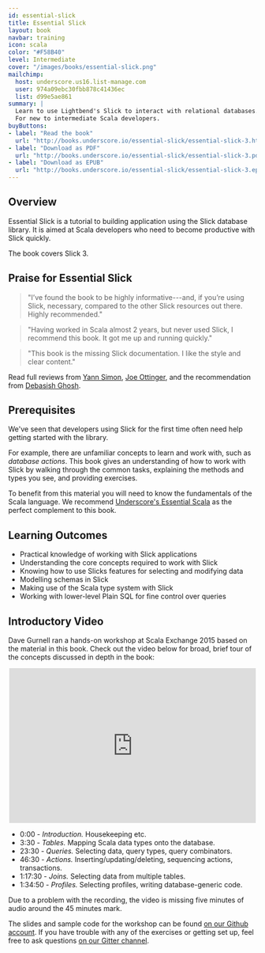 ```yaml
---
id: essential-slick
title: Essential Slick
layout: book
navbar: training
icon: scala
color: "#F58B40"
level: Intermediate
cover: "/images/books/essential-slick.png"
mailchimp:
  host: underscore.us16.list-manage.com
  user: 974a09ebc30fbb878c41436ec
  list: d99e5ae861
summary: |
  Learn to use Lightbend's Slick to interact with relational databases.
  For new to intermediate Scala developers.
buyButtons:
- label: "Read the book"
  url: "http://books.underscore.io/essential-slick/essential-slick-3.html"
- label: "Download as PDF"
  url: "http://books.underscore.io/essential-slick/essential-slick-3.pdf"
- label: "Download as EPUB"
  url: "http://books.underscore.io/essential-slick/essential-slick-3.epub"
---
```


## Overview

Essential Slick is a tutorial to building application using the Slick database library.
It is aimed at Scala developers who need to become productive with Slick quickly.

The book covers Slick 3.

## Praise for Essential Slick

> "I’ve found the book to be highly informative---and, if you’re using Slick, necessary, compared to the other Slick resources out there. Highly recommended."

> "Having worked in Scala almost 2 years, but never used Slick, I recommend this book. It got me up and running quickly."

> "This book is the missing Slick documentation. I like the style and clear content."

Read full reviews from [Yann Simon](http://yanns.github.io/blog/2015/12/07/review-of-essential-slick/),
[Joe Ottinger](http://enigmastation.com/2015/11/20/essential-slick-review/), and
the recommendation from [Debasish Ghosh](https://twitter.com/debasishg/status/671038191969951745).

## Prerequisites

We've seen that developers using Slick for the first time often
need help getting started with the library.

For example, there are unfamiliar concepts to learn and work with, such as
_database actions_.
This book gives an understanding of how to work with Slick by walking through the common tasks,
explaining the methods and types you see, and providing exercises.

To benefit from this material you will need to know the fundamentals of the Scala language. We recommend [Underscore's Essential Scala](../essential-scala) as the perfect complement to this book.

## Learning Outcomes

- Practical knowledge of working with Slick applications
- Understanding the core concepts required to work with Slick
- Knowing how to use Slicks features for selecting and modifying data
- Modelling schemas in Slick
- Making use of the Scala type system with Slick
- Working with lower-level Plain SQL for fine control over queries

## Introductory Video

Dave Gurnell ran a hands-on workshop at Scala Exchange 2015 based on the material in this book. Check out the video below for broad, brief tour of the concepts discussed in depth in the book:

<iframe src="https://player.vimeo.com/video/148074461?title=0&amp;byline=0&amp;portrait=0"
        width="500"
        height="313"
        frameborder="0"
        style="display: block; margin: 1em auto"
        webkitallowfullscreen
        mozallowfullscreen
        allowfullscreen></iframe>

- 0:00 - *Introduction.* Housekeeping etc.
- 3:30 - *Tables.* Mapping Scala data types onto the database.
- 23:30 - *Queries.* Selecting data, query types, query combinators.
- 46:30 - *Actions.* Inserting/updating/deleting, sequencing actions, transactions.
- 1:17:30 - *Joins.* Selecting data from multiple tables.
- 1:34:50 - *Profiles.* Selecting profiles,  writing database-generic code.

Due to a problem with the recording, the video is missing five minutes of audio around the 45 minutes mark.

The slides and sample code for the workshop can be found [on our Github account][github]. If you have trouble with any of the exercises or getting set up, feel free to ask questions [on our Gitter channel][gitter].


[github]: https://github.com/underscoreio/scalax15-slick
[gitter]: https://gitter.im/underscoreio/scalax15-slick
